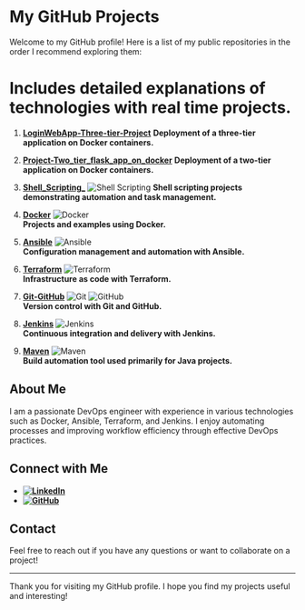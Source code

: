 # My GitHub Projects

Welcome to my GitHub profile! Here is a list of my public repositories in the order I recommend exploring them:

# Includes detailed explanations of technologies with real time projects.

1. **[LoginWebApp-Three-tier-Project](https://github.com/iam-ganpati/LoginWebApp-Three-tier-Project)**
   **Deployment of a three-tier application on Docker containers.**

3. **[Project-Two_tier_flask_app_on_docker](https://github.com/iam-ganpati/Project-Two_tier_flask_app_on_docker)** 
   **Deployment of a two-tier application on Docker containers.**

4. **[Shell_Scripting_](https://github.com/iam-ganpati/Shell_Scripting_)**
   ![Shell Scripting](https://img.shields.io/badge/-Shell_Scripting-4EAA25?logo=gnu-bash&logoColor=white) 
   **Shell scripting projects demonstrating automation and task management.**

6. **[Docker](https://github.com/iam-ganpati/Docker)**
   ![Docker](https://img.shields.io/badge/-Docker-2496ED?logo=docker&logoColor=white)  
   **Projects and examples using Docker.**

7. **[Ansible](https://github.com/iam-ganpati/Ansible)**
   ![Ansible](https://img.shields.io/badge/-Ansible-000000?logo=ansible&logoColor=white)  
   **Configuration management and automation with Ansible.**

9. **[Terraform](https://github.com/iam-ganpati/Terraform)**
    ![Terraform](https://img.shields.io/badge/-Terraform-7B42BC?logo=terraform&logoColor=white)  
   **Infrastructure as code with Terraform.**

11. **[Git-GitHub](https://github.com/iam-ganpati/Git-Github)**
    ![Git](https://img.shields.io/badge/-Git-F05032?logo=git&logoColor=white) ![GitHub](https://img.shields.io/badge/-GitHub-181717?logo=github&logoColor=white)   
   **Version control with Git and GitHub.**

13. **[Jenkins](https://github.com/iam-ganpati/Jenkins)**
    ![Jenkins](https://img.shields.io/badge/-Jenkins-D24939?logo=jenkins&logoColor=white)  
   **Continuous integration and delivery with Jenkins.**

13. **[Maven](https://github.com/iam-ganpati/Maven)**
    ![Maven](https://img.shields.io/badge/-Maven-C71A36?logo=apache-maven&logoColor=white)  
   **Build automation tool used primarily for Java projects.**

## About Me

I am a passionate DevOps engineer with experience in various technologies such as Docker, Ansible, Terraform, and Jenkins. I enjoy automating processes and improving workflow efficiency through effective DevOps practices.

## Connect with Me

- **[![LinkedIn](https://img.shields.io/badge/-LinkedIn-0077B5?logo=linkedin&logoColor=white)](https://www.linkedin.com/in/ganpati-kolhal/)**
- **[![GitHub](https://img.shields.io/badge/-GitHub-181717?logo=github&logoColor=white)](https://github.com/iam-ganpati)**

## Contact

Feel free to reach out if you have any questions or want to collaborate on a project!

---

Thank you for visiting my GitHub profile. I hope you find my projects useful and interesting!


<!--
# My GitHub Projects

Here is a list of my public repositories in the order I recommend exploring them:

1. [Repo1](https://github.com/iam-ganpati/LoginWebApp-Three-tier-Project) - Deployment of the three tier app on Docker container
2. [Repo2](https://github.com/iam-ganpati/Project-Two_tier_flask_app_on_docker) - Deployment of the two tier app on Docker container
3. [Repo3](https://github.com/iam-ganpati/Shell_Scripting_) - Shell Scripting and it's projects
4. [Repo4](https://github.com/iam-ganpati/Docker) - Docker.
5. [Repo5](https://github.com/iam-ganpati/Ansible) - Ansible.
6. [Repo6](https://github.com/iam-ganpati/Terraform) - Terraform.
7. [Repo7](https://github.com/iam-ganpati/Git-Github) - Git and Github.
8. [Repo8](https://github.com/iam-ganpati/Jenkins) - Jenkins.
-->

